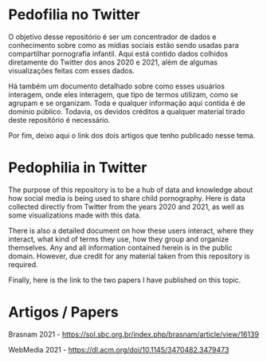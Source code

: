 # Pedofilia no Twitter

O objetivo desse repositório é ser um concentrador de dados e conhecimento sobre como as mídias sociais estão sendo usadas para compartilhar pornografia infantil. Aqui está contido dados colhidos diretamente do Twitter dos anos 2020 e 2021, além de algumas visualizações feitas com esses dados.

Há também um documento detalhado sobre como esses usuários interagem, onde eles interagem, que tipo de termos utilizam, como se agrupam e se organizam. Toda e qualquer informação aqui contida é de dominio público. Todavia, os devidos créditos a qualquer material tirado deste reposítório é necessário.

Por fim, deixo aqui o link dos dois artigos que tenho publicado nesse tema.

# Pedophilia in Twitter

The purpose of this repository is to be a hub of data and knowledge about how social media is being used to share child pornography. Here is data collected directly from Twitter from the years 2020 and 2021, as well as some visualizations made with this data.

There is also a detailed document on how these users interact, where they interact, what kind of terms they use, how they group and organize themselves. Any and all information contained herein is in the public domain. However, due credit for any material taken from this repository is required.

Finally, here is the link to the two papers I have published on this topic.

# Artigos / Papers

Brasnam 2021 - https://sol.sbc.org.br/index.php/brasnam/article/view/16139

WebMedia 2021 - https://dl.acm.org/doi/10.1145/3470482.3479473

